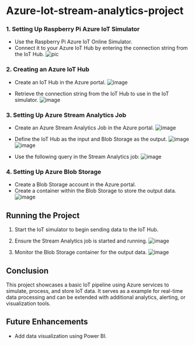 # Azure-Iot-stream-analytics-project

### 1. Setting Up Raspberry Pi Azure IoT Simulator

- Use the Raspberry Pi Azure IoT Online Simulator.
- Connect it to your Azure IoT Hub by entering the connection string from the IoT Hub.
  ![pic](https://github.com/user-attachments/assets/209d2d42-2997-4aad-ae15-19a676cd2225)


### 2. Creating an Azure IoT Hub

- Create an IoT Hub in the Azure portal.
  ![image](https://github.com/user-attachments/assets/87d622ba-d5d9-46d0-8cd4-65b5b2add2ea)

- Retrieve the connection string from the IoT Hub to use in the IoT simulator.
  ![image](https://github.com/user-attachments/assets/ea53fc2d-1154-4c4d-98c4-38ef142579d0)


### 3. Setting Up Azure Stream Analytics Job

- Create an Azure Stream Analytics Job in the Azure portal.
  ![image](https://github.com/user-attachments/assets/82ece30a-36cc-40d6-90c6-4c047996237f)

- Define the IoT Hub as the input and Blob Storage as the output.
 ![image](https://github.com/user-attachments/assets/196b81ec-f80a-4d98-ac1a-ef4e05c5c0e2)
 ![image](https://github.com/user-attachments/assets/d3951d23-f869-4de1-9c90-0acd29820549)


- Use the following query in the Stream Analytics job:
 ![image](https://github.com/user-attachments/assets/8cfd1d05-aea3-4d73-b555-439d6c814433)


### 4. Setting Up Azure Blob Storage

- Create a Blob Storage account in the Azure portal.
- Create a container within the Blob Storage to store the output data.
  ![image](https://github.com/user-attachments/assets/b99954a7-be81-4b15-a8f4-b39303d4aafd)


## Running the Project

1. Start the IoT simulator to begin sending data to the IoT Hub.
2. Ensure the Stream Analytics job is started and running.
   ![image](https://github.com/user-attachments/assets/d1a00a95-bf8c-4efb-9d8b-6721691c54e3)

4. Monitor the Blob Storage container for the output data.
   ![image](https://github.com/user-attachments/assets/19e9f790-4b84-43f4-a424-6562104820e4)


## Conclusion

This project showcases a basic IoT pipeline using Azure services to simulate, process, and store IoT data. It serves as a example for real-time data processing and can be extended with additional analytics, alerting, or visualization tools.

## Future Enhancements

- Add data visualization using Power BI.
